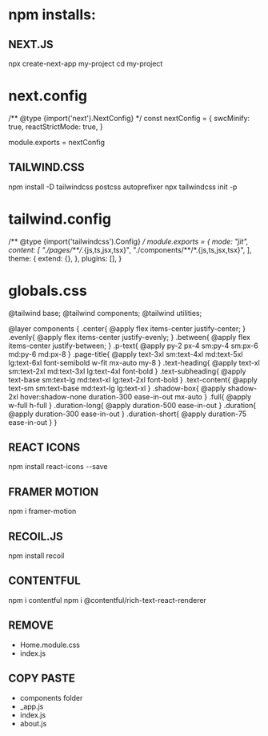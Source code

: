 # npm installs:

## NEXT.JS
npx create-next-app my-project
cd my-project

# next.config
/** @type {import('next').NextConfig} */
const nextConfig = {
  swcMinify: true,
  reactStrictMode: true,
}

module.exports = nextConfig


## TAILWIND.CSS
npm install -D tailwindcss postcss autoprefixer
npx tailwindcss init -p

# tailwind.config
/** @type {import('tailwindcss').Config} */
module.exports = {
  mode: "jit",
  content: [
    "./pages/**/*.{js,ts,jsx,tsx}",
    "./components/**/*.{js,ts,jsx,tsx}",
  ],
  theme: {
    extend: {},
  },
  plugins: [],
}

# globals.css
@tailwind base;
@tailwind components;
@tailwind utilities;

@layer components {
  .center{
    @apply flex items-center justify-center;
  }
  .evenly{
    @apply flex items-center justify-evenly;
  }
  .between{
    @apply flex items-center justify-between;
  }
  .p-text{
    @apply py-2 px-4 sm:py-4 sm:px-6 md:py-6 md:px-8
  }
  .page-title{
    @apply text-3xl sm:text-4xl md:text-5xl lg:text-6xl font-semibold w-fit mx-auto my-8
  }
  .text-heading{
    @apply text-xl sm:text-2xl md:text-3xl lg:text-4xl font-bold
  }
  .text-subheading{
    @apply text-base sm:text-lg md:text-xl lg:text-2xl font-bold
  }
  .text-content{
    @apply text-sm sm:text-base md:text-lg lg:text-xl
  }
  .shadow-box{
    @apply shadow-2xl hover:shadow-none duration-300 ease-in-out mx-auto
  }
  .full{
    @apply w-full h-full
  }
  .duration-long{
    @apply duration-500 ease-in-out
  }
  .duration{
    @apply duration-300 ease-in-out
  }
  .duration-short{
    @apply duration-75 ease-in-out
  }
}

## REACT ICONS
npm install react-icons --save

## FRAMER MOTION
npm i framer-motion

## RECOIL.JS
npm install recoil

## CONTENTFUL
npm i contentful
npm i @contentful/rich-text-react-renderer



## REMOVE
- Home.module.css
- index.js

## COPY PASTE
- components folder
- _app.js
- index.js
- about.js
